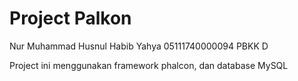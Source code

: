 # Project Palkon

Nur Muhammad Husnul Habib Yahya
05111740000094
PBKK D

Project ini menggunakan framework phalcon, dan database MySQL
